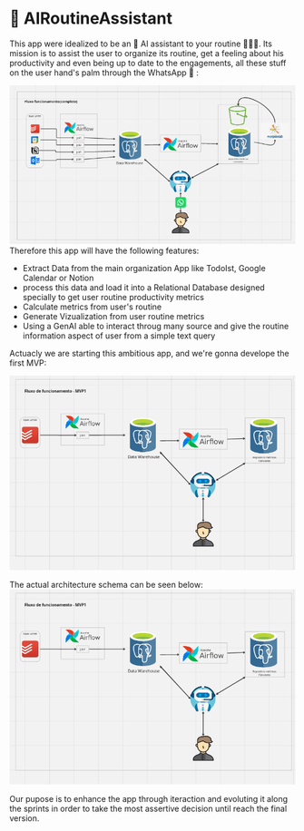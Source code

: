# 🤖 AIRoutineAssistant

This app were idealized to be an 🤖 AI assistant to your routine 🏋️‍♂️🥋.
Its mission is to assist the user to organize its routine, get a feeling about his productivity and even being up to date to the engagements, all these stuff on the user hand's palm through the WhatsApp 📱 :

![General Schema](Images/general-schema.png)
Therefore this app will have the following features:

- Extract  Data from the main organization App like TodoIst, Google Calendar  or Notion
- process this data and load it into a Relational Database designed specially to get  user routine productivity metrics
- Calculate metrics from user's routine
- Generate Vizualization from user routine metrics
- Using a GenAI able to interact throug many source and give the routine information aspect of user from a simple text query

Actuacly we are starting this ambitious app, and we're gonna develope the first MVP:

![MVP1 Schema](Images/mvp1-schema.png)

The actual architecture schema can be seen below:
![MVP1 Architecture](Images/mvp1-schema.png)

Our pupose is to enhance the app through iteraction and evoluting it along the sprints in order to take the most assertive decision until reach the final version.